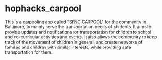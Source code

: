 # hophacks_carpool
This is a carpooling app called "SFNC CARPOOL" for the community in Baltimore, to mainly serve the transportation needs of students. It aims to provide updates and notifications for transportation for children to school and co-curricular activities and events. It also allows the community to keep track of the movement of children in general, and create networks of families and children with similar interests, while providing safe transportation for them.
